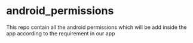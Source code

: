# android_permissions
This repo contain all the android permissions which will be add inside the app according to the requirement in our app
